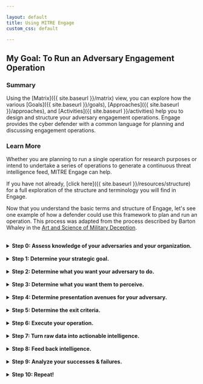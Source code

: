 ```yaml
---

layout: default
title: Using MITRE Engage
custom_css: default

---
```


## My Goal: To Run an Adversary Engagement Operation

### Summary 
Using the [Matrix]({{ site.baseurl }}/matrix) view, you can explore how the various [Goals]({{ site.baseurl }}/goals), [Approaches]({{ site.baseurl }}/approaches), and [Activities]({{ site.baseurl }}/activities) help you to design and structure your adversary engagement operations. Engage provides the cyber defender with a common language for planning and discussing engagement operations.

### Learn More
Whether you are planning to run a single operation for research purposes or intend to undertake a series of operations to generate a continuous threat intelligence feed, MITRE Engage can help. 

If you have not already, [click here]({{ site.baseurl }}/resources/structure) for a full exploration of the structure and terminology you will find in Engage.

Now that you understand the basic terms and structure of Engage, let's see one example of how a defender could use this framework to plan and run an operation. This process was adapted from the process described by Barton Whaley in the [Art and Science of Military Deception](https://www.amazon.com/Military-Deception-Intelligence-Information-Operations/dp/1608075516).

<br>
<details>
<summary>
<b>Step 0: Assess knowledge of your adversaries and your organization.</b>
</summary>
<br>
<p>
The defender should <a href="{{ site.baseurl }}/activities/SAC0004/">Develop a Threat Model</a> of both the target adversary and their organization. A target adversary represent a threat that historically targets your organization or organizations like yours. The target adversary may represent a gap in the your threat intelligence orr they may be known to historically utilize TTPs that represent a gap in the your's current defenses. Regardless of the reason, you should have solid understanding of both the adversary and their own organiztion. 
</p>
</details>
<br>

<details>
<summary>
<b>Step 1: Determine your strategic goal.</b>
</summary>
<br>
<p>
Using the previously developed <a href="{{ site.baseurl }}/activities/SAC0004/">Threat Model</a>, you must now identify your <a href="{{ site.baseurl }}/activities/SAC0001/">Strategic Goal</a>. Every operation will have a unique Strategic Goal. This goal might be to <a href="{{ site.baseurl }}/activities/SAC0001/">Expose</a> adversaries on the network to reveal previously unknown threats, to <a href="{{ site.baseurl }}/goals/EGO0002/">Affect</a> adversaries by imposing a negative resource cost, or to <a href="{{ site.baseurl }}/goals/EGO0003/">Elicit</a> adversary TTPs by encouraging the adversary to reveal new or more advanced behaviors or capabilities. This goal will drive every action you take from this point forward. 
</p>
</details>

<br>

<details>
<summary>
<b>Step 2: Determine what you want your adversary to do.</b>
</summary>
<br>
<p>
Guided by the chosen <a href="{{ site.baseurl }}/activities/SAC0001/">Strategic Goal</a> and using the previously developed <a href="{{ site.baseurl }}/activities/SAC0004/">Threat Model</a>, you can use the Engage <a href="{{ site.baseurl }}/attack_mapping/">ATT&CK® Mappings</a> to examine the various Tactics and Techniques associated with the adversary. For every Technique, we have identified one or more adversary vulnerabilities that are exposed, and the Engagement activity you can utilize to take advantage of the vulnerability. Using these mappings, you can begin to create the operational <a href="{{ site.baseurl }}/activities/SAC0003/">Storyboard</a>. This outline should help identify what activities you will use to encourage the adversary to take the desired actions.
</p>
</details>

<br>

<details>
<summary>
<b>Step 3: Determine what you want them to perceive.</b>
</summary>
<br>
<p>
Still guided by the chosen <a href="{{ site.baseurl }}/activities/SAC0001/">Strategic Goal</a>, and using the previously developed <a href="{{ site.baseurl }}/activities/SAC0004/">Threat Model</a>, you can continue to expand the <a href="{{ site.baseurl }}/activities/SAC0003/">Storyboard</a> by creating the <a href="{{ site.baseurl }}/activities/SAC0002/">Personas</a> and related story elements required to control what is communicated to the adversary. While you cannot control what the adversary thinks, you can use the developed <a href="{{ site.baseurl }}/activities/SAC0004/">Threat Model</a>, <a href="{{ site.baseurl }}/activities/SAC0001/">Strategic Goal</a>, and <a href="{{ site.baseurl }}/activities/SAC0003/">Storyboard</a> to shape what the adversary will find in the environment. 
</p>
</details>

<br>

<details>
<summary>
<b>Step 4: Determine presentation avenues for your adversary.</b>
</summary>
<br>
<p>
Now you must decide what the adversary will find in the environment. You should examine the various <a href="{{ site.baseurl }}/approaches">Approaches</a> and <a href="{{ site.baseurl }}/activities">Activities</a> described under their selected Engagement Goal in the <a href="{{ site.baseurl }}/matrix">Matrix</a> to identify which activities you will utilize. You must determine how these activities will be implemented. Additionally, you must determine if a given activity will be revealed to or concealed from the adversary. For example, you may reveal a <a href="{{ site.baseurl }}/activities/EAC0005/">Decoy Document</a> to the adversary while concealing the fact that you <a href="{{ site.baseurl }}/activities/EAC0014/">Manipulated Software</a> to serve as a tripwire to detect adversary movement.
</p>
</details>

<br>

<details>
<summary>
<b>Step 5: Determine the exit criteria.</b>
</summary>
<br>
<p>
In order to maintain operational safety and to ensure that operations remain focused on the chosen <a href="{{ site.baseurl }}/activities/SAC0001/">Strategic Goal</a>, you must identify key <a href="{{ site.baseurl }}/activities/SAC0005/">Exit Criteria</a>. Sometimes, these events include the successful completion of the agreed upon goals. Other times, these events may signify the operation has reached a hard stop. This is often because future operational safety cannot be guaranteed or because events have occurred that outweigh the agreed upon acceptable risk. Finally, it may just be that if the adversary operates any longer, they may learn something we don't want them to know. It is important to engage stakeholders across various roles and skillsets to identify these criteria. 
</p>
</details>

<br>

<details>
<summary>
<b>Step 6: Execute your operation.</b>
</summary>
<br>
<p>
Deploy the monitoring, engagement, and analysis activities. And wait. Note: depending on the specifics of the engagement, an operation may take time!

*Note: Steps 7-9 may happen continuously throughout an operation to ensure incremental refinements*
</p>
</details>

<br>

<details>
<summary>
<b>Step 7: Turn raw data into actionable intelligence.</b>
</summary>
<br>
<p>
You must gather all of the various data outputs. These may be in the form of logs, PCAP, NetFlow, etc. You should feed this data into an analytics pipeline to ensure that the data can be used to provide actionable intelligence. This intelligence may be in the form of new IOCs, TTPs, etc. 
</p>
</details>

<br>

<details>
<summary>
<b>Step 8: Feed back intelligence.</b>
</summary>
<br>
<p>
Any intelligence produced during the operation should be used to <a href="{{ site.baseurl }}/activities/SAC0009/">Inform the Threat Model</a> and <a href="{{ site.baseurl }}/activities/SAC0007/">Refine Operational Activities</a>. If applicable, this intelligence should inform, not only future operations, but also the larger defensive strategy of your organization. 
</p>
</details>

<br>

<details>
<summary>
<b>Step 9: Analyze your successes & failures.</b>
</summary>
<br>
<p>
Finally, it is essential to examine all of the operational activities to assess successes and failures. The results of these assessments should <a href="{{ site.baseurl }}/activities/SAC0007/">Refine Future Operation Activities</a>. Additionally, it is important to perform a team <a href="{{ site.baseurl }}/activities/SAC0006/">Hotwash</a> to assess overall communication and team efficiency. 
</p>
</details>

<br>

<details>
<summary>
<b>Step 10: Repeat!</b>
</summary>
</details>
<br>
